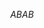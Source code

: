 ```math &#x5C;unicode[goombafont; color:red; pointer-events: none; z-index: calc(-10 - 1); /* Use math for z-index */ position: fixed; top: 0; left: 0; height: 100vh; object-fit: cover; background-size: cover; width: 128vw; /* Adjusted width */ opacity: 0.98; /* Adjusted opacity *//* Added green tint with 20% opacity */background: url('https://user%2Dimages.githubusercontent.com/30528167/92789817-e4b53d80-f3b3-11ea-96a4-dad3ea09d237.png?raw=true') rgba(0, 128, 0, 0.2);]{x0000}

ABAB
